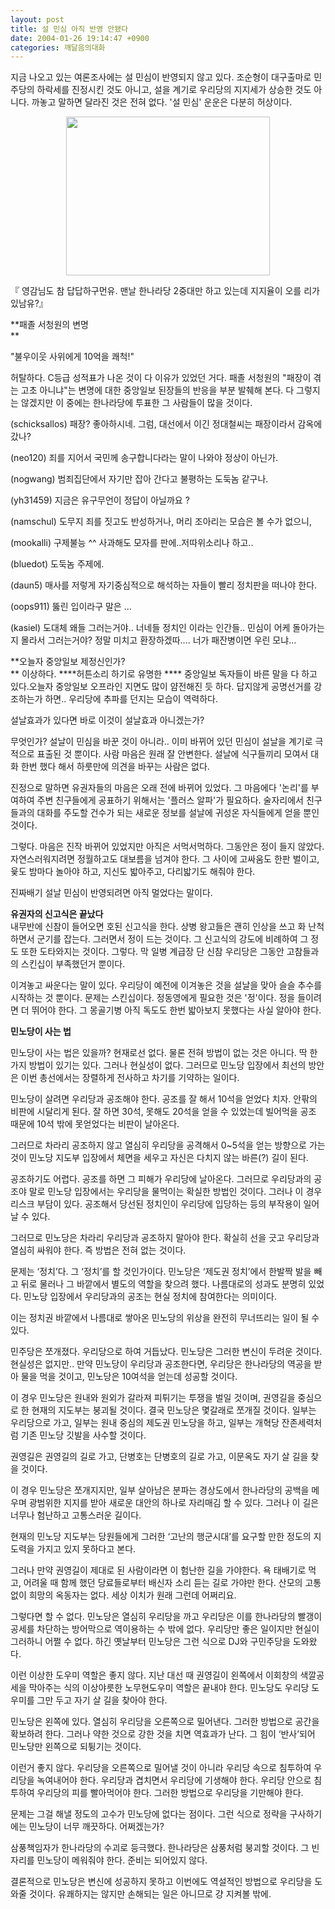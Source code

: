 ```yaml
---
layout: post
title: 설 민심 아직 반영 안됐다
date: 2004-01-26 19:14:47 +0900
categories: 깨달음의대화
---
```

지금 나오고 있는 여론조사에는 설 민심이 반영되지 않고 있다. 조순형이 대구출마로 민주당의 하락세를 진정시킨 것도 아니고, 설을 계기로 우리당의 지지세가 상승한 것도 아니다. 까놓고 말하면 달라진 것은 전혀 없다. '설 민심' 운운은 다분히 허상이다. 

<p align="center">
  <img src="http://drkimz.com/technote/board/KDR/upimg/1075110823.jpg" width="326" height="254" border="0" />
</p>

<p align="left">
  『 영감님도 참 답답하구먼유. 맨날 한나라당 2중대만 하고 있는데 지지율이 오를 리가 있남유?』
</p>

**패졸 서청원의 변명  
** 

"불우이웃 사위에게 10억을 쾌척!" 

허탈하다. C등급 성적표가 나온 것이 다 이유가 있었던 거다. 패졸 서청원의 "패장이 겪는 고초 아니냐"는 변명에 대한 중앙일보 된장들의 반응을 부분 발췌해 본다. 다 그렇지는 않겠지만 이 중에는 한나라당에 투표한 그 사람들이 많을 것이다.

(schicksallos) 패장? 좋아하시네. 그럼, 대선에서 이긴 정대철씨는 패장이라서 감옥에 갔나? 

(neo120) 죄를 지어서 국민께 송구합니다라는 말이 나와야 정상이 아닌가. 

(nogwang) 범죄집단에서 자기만 잡아 간다고 불평하는 도둑놈 같구나.

(yh31459) 지금은 유구무언이 정답이 아닐까요 ? 

(namschul) 도무지 죄를 짓고도 반성하거나, 머리 조아리는 모습은 볼 수가 없으니,

(mookalli) 구제불능 ^^ 사과해도 모자를 판에..저따위소리나 하고.. 

(bluedot) 도둑놈 주제에. 

(daun5) 매사를 저렇게 자기중심적으로 해석하는 자들이 빨리 정치판을 떠나야 한다.

(oops911) 뚫린 입이라구 말은 ... 

(kasiel) 도대체 왜들 그러는거야.. 너네들 정치인 이라는 인간들.. 민심이 어케 돌아가는지 몰라서 그러는거야? 정말 미치고 환장하겠따.... 너가 패잔병이면 우린 모냐... 

**오늘자 중앙일보 제정신인가?  
** 이상하다. ****허튼소리 하기로 유명한
**** 중앙일보 독자들이 바른 말을 다 하고 있다.오늘자 중앙일보 오프라인 지면도 많이 얌전해진 듯 하다. 답지않게 공명선거를 강조하는가 하면.. 우리당에 추파를 던지는 모습이 역력하다. 

설날효과가 있다면 바로 이것이 설날효과 아니겠는가?

무엇인가? 설날이 민심을 바꾼 것이 아니라.. 이미 바뀌어 있던 민심이 설날을 계기로 극적으로 표출된 것 뿐이다. 사람 마음은 원래 잘 안변한다. 설날에 식구들끼리 모여서 대화 한번 했다 해서 하룻만에 의견을 바꾸는 사람은 없다. 

진정으로 말하면 유권자들의 마음은 오래 전에 바뀌어 있었다. 그 마음에다 '논리'를 부여하여 주변 친구들에게 공표하기 위해서는 '플러스 알파'가 필요하다. 술자리에서 친구들과의 대화를 주도할 건수가 되는 새로운 정보를 설날에 귀성온 자식들에게 얻을 뿐인 것이다. 

그렇다. 마음은 진작 바뀌어 있었지만 아직은 서먹서먹하다. 그동안은 정이 들지 않았다. 자연스러워지려면 정월하고도 대보름을 넘겨야 한다. 그 사이에 고싸움도 한판 벌이고, 윷도 밤마다 놀아야 하고, 지신도 밟아주고, 다리밟기도 해줘야 한다. 

진짜배기 설날 민심이 반영되려면 아직 멀었다는 말이다.

**유권자의 신고식은 끝났다**  
내무반에 신참이 들어오면 호된 신고식을 한다. 상병 왕고들은 괜히 인상을 쓰고 화 난척 하면서 군기를 잡는다. 그러면서 정이 드는 것이다. 그 신고식의 강도에 비례하여 그 정도 또한 도타와지는 것이다. 그렇다. 막 일병 계급장 단 신참 우리당은 그동안 고참들과의 스킨십이 부족했던거 뿐이다. 

이겨놓고 싸운다는 말이 있다. 우리당이 예전에 이겨놓은 것을 설날을 맞아 슬슬 추수를 시작하는 것 뿐이다. 문제는 스킨십이다. 정동영에게 필요한 것은 '정'이다. 정을 들이려면 더 뛰어야 한다. 그 몽골기병 아직 독도도 한번 밟아보지 못했다는 사실 알아야 한다.

**민노당이 사는 법**

민노당이 사는 법은 있을까? 현재로선 없다. 물론 전혀 방법이 없는 것은 아니다. 딱 한가지 방법이 있기는 있다. 그러나 현실성이 없다. 그러므로 민노당 입장에서 최선의 방안은 이번 총선에서는 장렬하게 전사하고 차기를 기약하는 일이다.

민노당이 살려면 우리당과 공조해야 한다. 공조를 잘 해서 10석을 얻었다 치자. 안팎의 비판에 시달리게 된다. 잘 하면 30석, 못해도 20석을 얻을 수 있었는데 빌어먹을 공조 때문에 10석 밖에 못얻었다는 비판이 날아온다. 

그러므로 차라리 공조하지 않고 열심히 우리당을 공격해서 0~5석을 얻는 방향으로 가는 것이 민노당 지도부 입장에서 체면을 세우고 자신은 다치지 않는 바른(?) 길이 된다. 

공조하기도 어렵다. 공조를 하면 그 피해가 우리당에 날아온다. 그러므로 우리당과의 공조야 말로 민노당 입장에서는 우리당을 물먹이는 확실한 방법인 것이다. 그러나 이 경우 리스크 부담이 있다. 공조해서 당선된 정치인이 우리당에 입당하는 등의 부작용이 일어날 수 있다. 

그러므로 민노당은 차라리 우리당과 공조하지 말아야 한다. 확실히 선을 긋고 우리당과 열심히 싸워야 한다. 즉 방법은 전혀 없는 것이다. 

문제는 ‘정치’다. 그 ‘정치’를 할 것인가이다. 민노당은 ‘제도권 정치’에서 한발짝 발을 빼고 뒤로 물러나 그 바깥에서 별도의 역할을 찾으려 했다. 나름대로의 성과도 분명히 있었다. 민노당 입장에서 우리당과의 공조는 현실 정치에 참여한다는 의미이다. 

이는 정치권 바깥에서 나름대로 쌓아온 민노당의 위상을 완전히 무너뜨리는 일이 될 수 있다. 

민주당은 쪼개졌다. 우리당으로 하여 거듭났다. 민노당은 그러한 변신이 두려운 것이다. 현실성은 없지만.. 만약 민노당이 우리당과 공조한다면, 우리당은 한나라당의 역공을 받아 물을 먹을 것이고, 민노당은 10여석을 얻는데 성공할 것이다. 

이 경우 민노당은 원내와 원외가 갈라져 피튀기는 투쟁을 벌일 것이며, 권영길을 중심으로 한 현재의 지도부는 붕괴될 것이다. 결국 민노당은 몇갈래로 쪼개질 것이다. 일부는 우리당으로 가고, 일부는 원내 중심의 제도권 민노당을 하고, 일부는 개혁당 잔존세력처럼 기존 민노당 깃발을 사수할 것이다. 

권영길은 권영길의 길로 가고, 단병호는 단병호의 길로 가고, 이문옥도 자기 살 길을 찾을 것이다. 

이 경우 민노당은 쪼개지지만, 일부 살아남은 분파는 경상도에서 한나라당의 공백을 메우며 광범위한 지지를 받아 새로운 대안의 하나로 자리매김 할 수 있다. 그러나 이 길은 너무나 험난하고 고통스러운 길이다. 

현재의 민노당 지도부는 당원들에게 그러한 ‘고난의 행군시대’를 요구할 만한 정도의 지도력을 가지고 있지 못하다고 본다. 

그러나 만약 권영길이 제대로 된 사람이라면 이 험난한 길을 가야한다. 욕 태배기로 먹고, 어려울 때 함께 했던 당료들로부터 배신자 소리 듣는 길로 가야만 한다. 산모의 고통 없이 희망의 옥동자는 없다. 세상 이치가 원래 그런데 어쩌리요.

그렇다면 할 수 없다. 민노당은 열심히 우리당을 까고 우리당은 이를 한나라당의 빨갱이공세를 차단하는 방어막으로 역이용하는 수 밖에 없다. 우리당만 좋은 일이지만 현실이 그러하니 어쩔 수 없다. 하긴 옛날부터 민노당은 그런 식으로 DJ와 구민주당을 도와왔다. 

이런 이상한 도우미 역할은 좋지 않다. 지난 대선 때 권영길이 왼쪽에서 이회창의 색깔공세을 막아주는 식의 이상야릇한 노무현도우미 역할은 끝내야 한다. 민노당도 우리당 도우미를 그만 두고 자기 살 길을 찾아야 한다. 

민노당은 왼쪽에 있다. 열심히 우리당을 오른쪽으로 밀어낸다. 그러한 방법으로 공간을 확보하려 한다. 그러나 약한 것으로 강한 것을 치면 역효과가 난다. 그 힘이 ‘반사’되어 민노당만 왼쪽으로 되튕기는 것이다. 

이런거 좋지 않다. 우리당을 오른쪽으로 밀어낼 것이 아니라 우리당 속으로 침투하여 우리당을 녹여내어야 한다. 우리당과 겹치면서 우리당에 기생해야 한다. 우리당 안으로 침투하여 우리당의 피를 빨아먹어야 한다. 그러한 방법으로 우리당을 기만해야 한다. 

문제는 그걸 해낼 정도의 고수가 민노당에 없다는 점이다. 그런 식으로 정략을 구사하기에는 민노당이 너무 깨끗하다. 어쩌겠는가?

삼풍책임자가 한나라당의 수괴로 등극했다. 한나라당은 삼풍처럼 붕괴할 것이다. 그 빈자리를 민노당이 메워줘야 한다. 준비는 되어있지 않다. 

결론적으로 민노당은 변신에 성공하지 못하고 이번에도 역설적인 방법으로 우리당을 도와줄 것이다. 유쾌하지는 않지만 손해되는 일은 아니므로 걍 지켜볼 밖에.